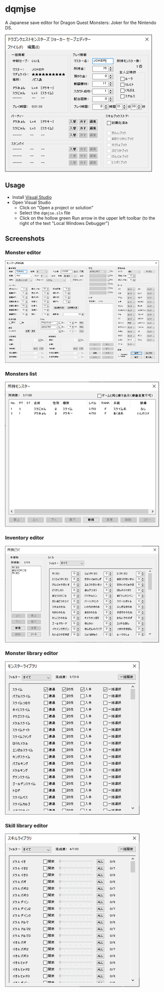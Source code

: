 # dqmjse
A Japanese save editor for Dragon Quest Monsters: Joker for the Nintendo DS.

![Main screen of the save editor](img/main_screen.png)

## Usage
* Install [Visual Studio](https://visualstudio.microsoft.com/)
* Open Visual Studio
    * Click on "Open a project or solution"
    * Select the `dqmjse.sln` file
    * Click on the hollow green Run arrow in the upper left toolbar (to the right of the text "Local Windows Debugger")

## Screenshots
### Monster editor
![Monster editor screen](img/monster_editor.png)

### Monsters list
![Monsters list screen](img/monsters_list.png)

### Inventory editor
![Inventory editor screen](img/inventory_editor.png)

### Monster library editor
![Monster library editor screen](img/monster_library_editor.png)

### Skill library editor
![Skill library editor](img/skill_library_editor.png)
